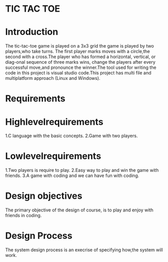 # TIC TAC TOE
# Introduction 
 The tic-tac-toe game is played on a 3x3 grid the game is played by two players,who take turns. The first player marks moves with a circle,the second with a cross.The player who has formed a horizontal, vertical, or diag-onal sequence of three marks wins, change the players after every successful move,and pronounce the winner.The tool used for writing the code in this project is visual studio code.This project has multi file and multiplatform approach (Linux and Windows).
# Requirements
# Highlevelrequirements
 1.C language with the basic concepts.
 2.Game with two players.
# Lowlevelrequirements
 1.Two players is require to play.
 2.Easy way to play and win the game with friends.
 3.A game with coding and we can have fun with coding.
# Design objectives
 The primary objective of the design of course, is to play and enjoy with friends in coding.
# Design Process
 The system design process is an execrise of specifying how,the system will work.